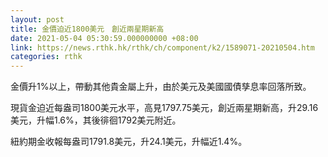 ```yaml
---
layout: post
title: 金價迫近1800美元　創近兩星期新高
date: 2021-05-04 05:30:59.000000000 +08:00
link: https://news.rthk.hk/rthk/ch/component/k2/1589071-20210504.htm
categories: rthk
---
```


金價升1%以上，帶動其他貴金屬上升，由於美元及美國國債孳息率回落所致。

現貨金迫近每盎司1800美元水平，高見1797.75美元，創近兩星期新高，升29.16美元，升幅1.6%，其後徘徊1792美元附近。

紐約期金收報每盎司1791.8美元，升24.1美元，升幅近1.4%。
